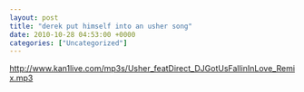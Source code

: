 ```yaml
---
layout: post
title: "derek put himself into an usher song"
date: 2010-10-28 04:53:00 +0000
categories: ["Uncategorized"]
---
```


http://www.kan1live.com/mp3s/Usher_featDirect_DJGotUsFallinInLove_Remix.mp3